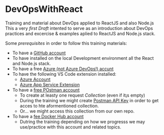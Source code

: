 # DevOpsWithReact
Training and material about DevOps applied to ReactJS and also Node.js
This a very *first Draft* intented to serve as an introduction about DevOps practices and excercise & examples aplied to ReactJS and Node.js stack.

Some *prerequisites* in order to follow this training materials:

* To have a [GitHub  account](https://github.com/join)
* To have installed on the local Development environment all the React and Node.js stack.
* To have a free [Azure (not Azure DevOps!) accunt](https://azure.microsoft.com/es-es/free/)
* To have the following VS Code extension installed:
  * [Azure Account](https://marketplace.visualstudio.com/items?itemName=ms-vscode.azure-account)
  * [Azure App Service Extension](https://marketplace.visualstudio.com/items?itemName=ms-azuretools.vscode-azureappservice)
* To have a [free POstman account](https://www.postman.com/postman-account/)
  * To create at leasty one request *Collection* (even if it¡s empty)
  * During the training we might create [Postman API Key](https://learning.postman.com/docs/developer/intro-api/) in order to get acces to hte aformentioned collection.
  * Or... we might access this collection from our own repo.
* To have a [fee Docker Hub account](https://hub.docker.com/signup/)
  * Dutring the training depending on how we progresss we may use/practice with this account and related topics.
